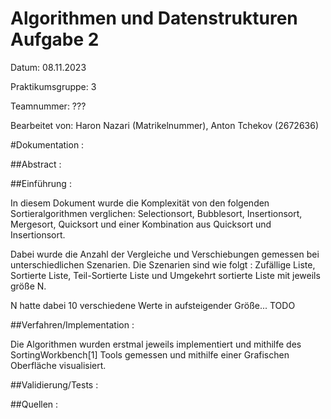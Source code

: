 # Algorithmen und Datenstrukturen Aufgabe 2

Datum: 08.11.2023

Praktikumsgruppe: 3

Teamnummer: ???

Bearbeitet von: Haron Nazari (Matrikelnummer), Anton Tchekov (2672636)


#Dokumentation :

##Abstract :

##Einführung :

In diesem Dokument wurde die Komplexität von den folgenden Sortieralgorithmen verglichen:
Selectionsort,
Bubblesort,
Insertionsort,
Mergesort,
Quicksort und einer Kombination aus Quicksort und Insertionsort.

Dabei wurde die Anzahl der Vergleiche und Verschiebungen gemessen bei unterschiedlichen Szenarien.
Die Szenarien sind wie folgt :
Zufällige Liste,
Sortierte Liste,
Teil-Sortierte Liste und
Umgekehrt sortierte Liste mit jeweils größe N.

N hatte dabei 10 verschiedene Werte in aufsteigender Größe... TODO

##Verfahren/Implementation :

Die Algorithmen wurden erstmal jeweils implementiert und mithilfe des SortingWorkbench[1] Tools gemessen
und mithilfe einer Grafischen Oberfläche visualisiert.



##Validierung/Tests :

##Quellen :